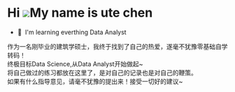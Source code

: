 Hi ![](https://user-images.githubusercontent.com/18350557/176309783-0785949b-9127-417c-8b55-ab5a4333674e.gif)My name is ute chen
================================================================================================================================

* 🧠  I'm learning everthing Data Analyst

作为一名刚毕业的建筑学硕士，我终于找到了自己的热爱，遂毫不犹豫零基础自学转码！  
终极目标Data Science,从Data Analyst开始做起~  
将自己做过的练习都放在这里了，是对自己的记录也是对自己的鞭策。  
如果有什么指导意见，请毫不犹豫的提出来！接受一切好的建议~  
